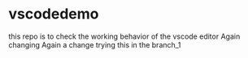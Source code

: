 # vscodedemo
this repo is to check the working behavior of the vscode editor
Again changing 
Again a change
trying this in the branch_1